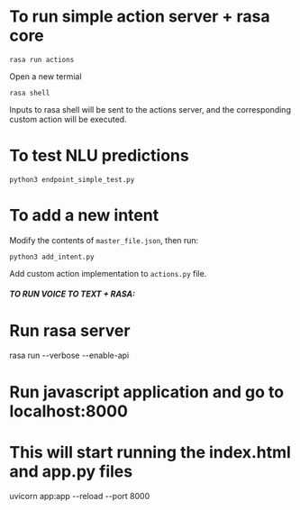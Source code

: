 # To run simple action server + rasa core
```
rasa run actions
```

Open a new termial
```
rasa shell
```
Inputs to rasa shell will be sent to the actions server, and the corresponding custom action will be executed.

# To test NLU predictions
```
python3 endpoint_simple_test.py
```

# To add a new intent
Modify the contents of `master_file.json`, then run:
```
python3 add_intent.py
```
Add custom action implementation to `actions.py` file.





##### TO RUN VOICE TO TEXT + RASA:
# Run rasa server
rasa run --verbose --enable-api

# Run javascript application and go to localhost:8000
# This will start running the index.html and app.py files
uvicorn app:app --reload --port 8000


